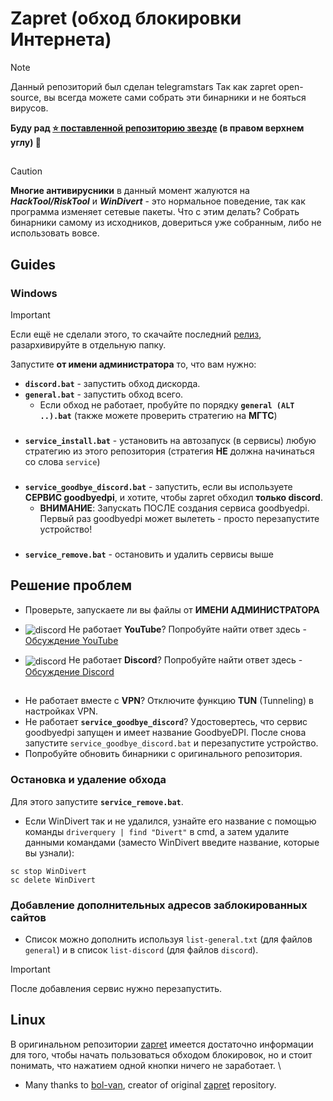 # Zapret (обход блокировки Интернета)

> [!NOTE]  
> Данный репозиторий был сделан telegramstars
> Так как zapret open-source, вы всегда можете сами собрать эти бинарники и не бояться вирусов.
> 
>**Буду рад [⭐ поставленной репозиторию звезде](https://github.com/telegramstars/ip-set) (в правом верхнем углу) 🙂**

##

> [!CAUTION]  
> **Многие антивирусники** в данный момент жалуются на ***HackTool/RiskTool*** и ***WinDivert*** - это нормальное поведение, так как программа изменяет сетевые пакеты. Что с этим делать? Собрать бинарники самому из исходников, довериться уже собранным, либо не использовать вовсе.


## Guides
### Windows
> [!IMPORTANT]  
> Если ещё не сделали этого, то скачайте последний [релиз](https://github.com/telegramstars/ip-set/releases), разархивируйте в отдельную папку.

Запустите **от имени администратора** то, что вам нужно:
- **`discord.bat`** - запустить обход дискорда.
- **`general.bat`** - запустить обход всего.
  * Если обход не работает, пробуйте по порядку **`general (ALT ..).bat`** (также можете проверить стратегию на **МГТС**)
###
- **`service_install.bat`** - установить на автозапуск (в сервисы) любую стратегию из этого репозитория (стратегия **НЕ** должна начинаться со слова `service`)
###
- **`service_goodbye_discord.bat`** - запустить, если вы используете **СЕРВИС goodbyedpi**, и хотите, чтобы zapret обходил **только discord**.
  * **ВНИМАНИЕ**: Запускать ПОСЛЕ создания сервиса goodbyedpi. Первый раз goodbyedpi может вылететь - просто перезапустите устройство!
###
- **`service_remove.bat`** - остановить и удалить сервисы выше

## Решение проблем

- Проверьте, запускаете ли вы файлы от **ИМЕНИ АДМИНИСТРАТОРА**
- <p style="text-align: left;">
    <img src="https://cdn-icons-png.flaticon.com/16/3670/3670147.png" alt="discord" style="vertical-align: middle;"/>
    Не работает <strong>YouTube</strong>? Попробуйте найти ответ здесь - 
    <a href="https://github.com/Flowseal/zapret-discord-youtube/discussions/251">Обсуждение YouTube</a>
  </p>
- <p style="text-align: left;">
    <img src="https://cdn-icons-png.flaticon.com/16/906/906361.png" alt="discord" style="vertical-align: middle;"/>
    Не работает <strong>Discord</strong>? Попробуйте найти ответ здесь - 
    <a href="https://github.com/Flowseal/zapret-discord-youtube/discussions/252">Обсуждение Discord</a>
  </p>
##
- Не работает вместе с **VPN**? Отключите функцию **TUN** (Tunneling) в настройках VPN.
- Не работает **`service_goodbye_discord`**? Удостовертесь, что сервис goodbyedpi запущен и имеет название GoodbyeDPI. После снова запустите `service_goodbye_discord.bat` и перезапустите устройство.
- Попробуйте обновить бинарники с оригинального репозитория.

### Остановка и удаление обхода
Для этого запустите **`service_remove.bat`**.
- Если WinDivert так и не удалился, узнайте его название с помощью команды `driverquery | find "Divert"` в cmd, а затем удалите данными командами (заместо WinDivert введите название, которые вы узнали):
```
sc stop WinDivert
sc delete WinDivert
```

### Добавление дополнительных адресов заблокированных сайтов 
- Список можно дополнить используя `list-general.txt` (для файлов `general`) и в список `list-discord` (для файлов `discord`).
> [!IMPORTANT]  
> После добавления сервис нужно перезапустить.

## Linux
В оригинальном репозитории [zapret](https://github.com/bol-van/zapret/) имеется достаточно информации для того, чтобы начать пользоваться обходом блокировок, но и стоит понимать, что нажатием одной кнопки ничего не заработает. \

* Many thanks to [bol-van](https://github.com/bol-van/), creator of original [zapret](https://github.com/bol-van/zapret/) repository.
